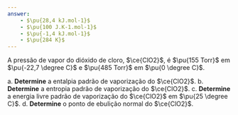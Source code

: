 ```yaml
---
answer:
    - $\pu{28,4 kJ.mol-1}$
    - $\pu{100 J.K-1.mol-1}$
    - $\pu{-1,4 kJ.mol-1}$
    - $\pu{284 K}$
---
```


A pressão de vapor do dióxido de cloro, $\ce{ClO2}$, é $\pu{155 Torr}$ em $\pu{-22,7 \degree C}$ e $\pu{485 Torr}$ em $\pu{0 \degree C}$.

a. **Determine** a entalpia padrão de vaporização do $\ce{ClO2}$.
b. **Determine** a entropia padrão de vaporização do $\ce{ClO2}$.
c. **Determine** a energia livre padrão de vaporização do $\ce{ClO2}$ em $\pu{25 \degree C}$.
d. **Determine** o ponto de ebulição normal do $\ce{ClO2}$.

